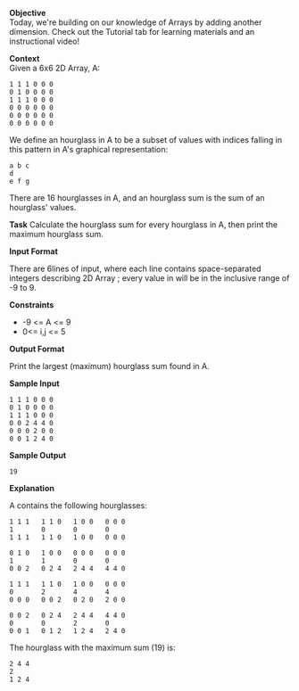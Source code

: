 **Objective**   
Today, we're building on our knowledge of Arrays by adding another dimension. Check out the Tutorial tab for learning materials and an instructional video!  

**Context**  
Given a 6x6  2D Array, A:  
```
1 1 1 0 0 0
0 1 0 0 0 0
1 1 1 0 0 0
0 0 0 0 0 0
0 0 0 0 0 0
0 0 0 0 0 0
```
We define an hourglass in A to be a subset of values with indices falling in this pattern in A's graphical representation:     

```
a b c
d
e f g
```
There are 16 hourglasses in A, and an hourglass sum is the sum of an hourglass' values.  

**Task** 
Calculate the hourglass sum for every hourglass in A, then print the maximum hourglass sum.  

**Input Format**

There are  6lines of input, where each line contains  space-separated integers describing 2D Array ; every value in  will be in the inclusive range of -9 to 9.  

**Constraints**
- -9 <= A <= 9  
- 0<= i,j <= 5  

**Output Format**  

Print the largest (maximum) hourglass sum found in A.  

**Sample Input**  
```
1 1 1 0 0 0
0 1 0 0 0 0
1 1 1 0 0 0
0 0 2 4 4 0
0 0 0 2 0 0
0 0 1 2 4 0
```
**Sample Output**  
```
19
```

**Explanation**  

A contains the following hourglasses:  

```
1 1 1   1 1 0   1 0 0   0 0 0
1       0       0       0
1 1 1   1 1 0   1 0 0   0 0 0

0 1 0   1 0 0   0 0 0   0 0 0
1       1       0       0
0 0 2   0 2 4   2 4 4   4 4 0

1 1 1   1 1 0   1 0 0   0 0 0
0       2       4       4
0 0 0   0 0 2   0 2 0   2 0 0

0 0 2   0 2 4   2 4 4   4 4 0
0       0       2       0
0 0 1   0 1 2   1 2 4   2 4 0
```
The hourglass with the maximum sum (19) is:  
```
2 4 4
2
1 2 4
```

